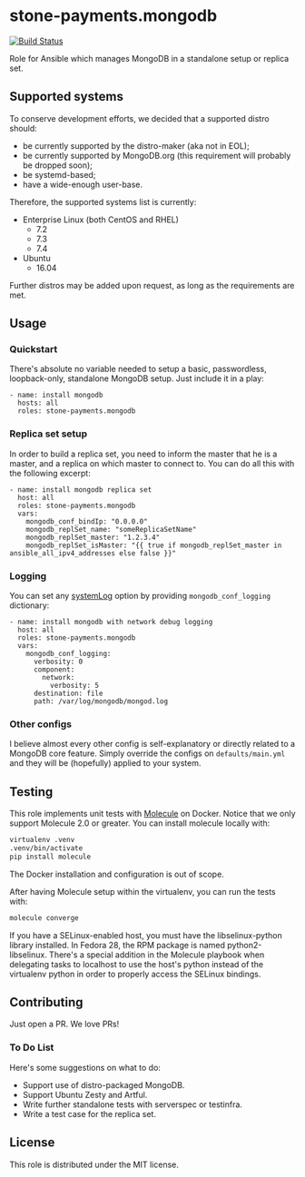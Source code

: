 stone-payments.mongodb
============
[![Build Status](https://travis-ci.org/stone-payments/ansible-mongodb.svg?branch=feat%2Fmolecule)](https://travis-ci.org/stone-payments/ansible-mongodb)

Role for Ansible which manages MongoDB in a standalone setup or replica set.

## Supported systems
To conserve development efforts, we decided that a supported distro should:

* be currently supported by the distro-maker (aka not in EOL);
* be currently supported by MongoDB.org (this requirement will probably be dropped soon);
* be systemd-based;
* have a wide-enough user-base.

Therefore, the supported systems list is currently:

* Enterprise Linux (both CentOS and RHEL)
  * 7.2
  * 7.3
  * 7.4
* Ubuntu
  * 16.04

Further distros may be added upon request, as long as the requirements are met.

## Usage
### Quickstart
There's absolute no variable needed to setup a basic, passwordless, loopback-only, standalone MongoDB setup. Just
include it in a play:
```
- name: install mongodb
  hosts: all
  roles: stone-payments.mongodb
```

### Replica set setup
In order to build a replica set, you need to inform the master that he is a master, and a replica on which master to
connect to. You can do all this with the following excerpt:
```
- name: install mongodb replica set
  host: all
  roles: stone-payments.mongodb
  vars:
    mongodb_conf_bindIp: "0.0.0.0"
    mongodb_replSet_name: "someReplicaSetName"
    mongodb_replSet_master: "1.2.3.4"
    mongodb_replSet_isMaster: "{{ true if mongodb_replSet_master in ansible_all_ipv4_addresses else false }}"
```
### Logging
You can set any [systemLog](https://docs.mongodb.com/manual/reference/configuration-options/#systemlog-options)
option by providing `mongodb_conf_logging` dictionary:
```
- name: install mongodb with network debug logging
  host: all
  roles: stone-payments.mongodb
  vars:
    mongodb_conf_logging:
      verbosity: 0
      component:
        network:
          verbosity: 5
      destination: file
      path: /var/log/mongodb/mongod.log
```
### Other configs
I believe almost every other config is self-explanatory or directly related to a MongoDB core feature. Simply override
the configs on `defaults/main.yml` and they will be (hopefully) applied to your system.

## Testing
This role implements unit tests with [Molecule](https://molecule.readthedocs.io/) on Docker. Notice that we only
support Molecule 2.0 or greater. You can install molecule locally with:
```bash
virtualenv .venv
.venv/bin/activate
pip install molecule
```
The Docker installation and configuration is out of scope.

After having Molecule setup within the virtualenv, you can run the tests with:
```bash
molecule converge
```

If you have a SELinux-enabled host, you must have the libselinux-python library installed. In Fedora 28, the RPM
package is named python2-libselinux. There's a special addition in the Molecule playbook when delegating tasks to
localhost to use the host's python instead of the virtualenv python in order to properly access the SELinux bindings.

## Contributing
Just open a PR. We love PRs!

### To Do List
Here's some suggestions on what to do:

* Support use of distro-packaged MongoDB.
* Support Ubuntu Zesty and Artful.
* Write further standalone tests with serverspec or testinfra.
* Write a test case for the replica set.

## License
This role is distributed under the MIT license.
